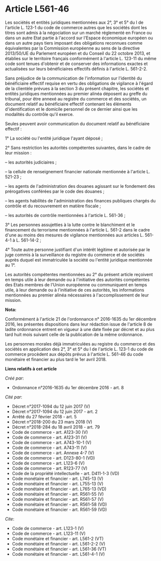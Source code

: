 # Article L561-46

Les sociétés et entités juridiques mentionnées aux 2°, 3° et 5° du I de l'article L. 123-1 du code de commerce autres que les
sociétés dont les titres sont admis à la négociation sur un marché réglementé en France ou dans un autre Etat partie à
l'accord sur l'Espace économique européen ou dans un autre pays tiers imposant des obligations reconnues comme équivalentes
par la Commission européenne au sens de la directive 2013/50/UE du Parlement européen et du Conseil du 22 octobre 2013, et
établies sur le territoire français conformément à l'article L. 123-11 du même code sont tenues d'obtenir et de conserver des
informations exactes et actualisées sur leurs bénéficiaires effectifs définis à l'article L. 561-2-2.

Sans préjudice de la communication de l'information sur l'identité du bénéficiaire effectif requise en vertu des obligations
de vigilance à l'égard de la clientèle prévues à la section 3 du présent chapitre, les sociétés et entités juridiques
mentionnées au premier alinéa déposent au greffe du tribunal, pour être annexé au registre du commerce et des sociétés, un
document relatif au bénéficiaire effectif contenant les éléments d'identification et le domicile personnel de ce dernier
ainsi que les modalités du contrôle qu'il exerce.

Seules peuvent avoir communication du document relatif au bénéficiaire effectif :

1° La société ou l'entité juridique l'ayant déposé ;

2° Sans restriction les autorités compétentes suivantes, dans le cadre de leur mission :

– les autorités judiciaires ;

– la cellule de renseignement financier nationale mentionnée à l'article L. 521-23 ;

– les agents de l'administration des douanes agissant sur le fondement des prérogatives conférées par le code des douanes ;

– les agents habilités de l'administration des finances publiques chargés du contrôle et du recouvrement en matière fiscale ;

– les autorités de contrôle mentionnées à l'article L. 561-36 ;

3° Les personnes assujetties à la lutte contre le blanchiment et le financement du terrorisme mentionnées à l'article L.
561-2 dans le cadre d'une au moins des mesures de vigilance mentionnées aux articles L. 561-4-1 à L. 561-14-2 ;

4° Toute autre personne justifiant d'un intérêt légitime et autorisée par le juge commis à la surveillance du registre du
commerce et de sociétés auprès duquel est immatriculée la société ou l'entité juridique mentionnée au 1°.

Les autorités compétentes mentionnées au 2° du présent article reçoivent en temps utile à leur demande ou à l'initiative des
autorités compétentes des Etats membres de l'Union européenne ou communiquent en temps utile, à leur demande ou à
l'initiative de ces autorités, les informations mentionnées au premier alinéa nécessaires à l'accomplissement de leur
mission.

**Nota:**

Conformément à l'article 21 de l'ordonnance n° 2016-1635 du 1er décembre 2016, les présentes dispositions dans leur rédaction
issue de l'article 8 de ladite ordonnance entrent en vigueur à une date fixée par décret et au plus tard huit mois suivant
celle de la publication de la même ordonnance.

Les personnes morales déjà immatriculées au registre du commerce et des sociétés en application des 2°, 3° et 5° du I de
l'article L. 123-1 du code de commerce procèdent aux dépôts prévus à l'article L. 561-46 du code monétaire et financier au
plus tard le 1er avril 2018.

**Liens relatifs à cet article**

_Créé par_:

  - Ordonnance n°2016-1635 du 1er décembre 2016 - art. 8

_Cité par_:

  - Décret n°2017-1094 du 12 juin 2017 (V)
  - Décret n°2017-1094 du 12 juin 2017 - art. 2
  - Arrêté du 27 février 2018 - art. 5
  - Décret n°2018-200 du 23 mars 2018 (V)
  - Décret n°2018-284 du 18 avril 2018 - art. 79
  - Code de commerce - art. A123-30 (V)
  - Code de commerce - art. A123-31 (V)
  - Code de commerce - art. A743-10-1 (V)
  - Code de commerce - art. A743-11 (V)
  - Code de commerce - art. Annexe 4-7 (V)
  - Code de commerce - art. D123-80-1 (VD)
  - Code de commerce - art. L123-6 (V)
  - Code de commerce - art. R123-77 (V)
  - Code de la propriété intellectuelle - art. D411-1-3 (VD)
  - Code monétaire et financier - art. L745-13 (V)
  - Code monétaire et financier - art. L755-13 (V)
  - Code monétaire et financier - art. L765-13 (VD)
  - Code monétaire et financier - art. R561-55 (V)
  - Code monétaire et financier - art. R561-57 (V)
  - Code monétaire et financier - art. R561-58 (VD)
  - Code monétaire et financier - art. R561-59 (VD)

_Cite_:

  - Code de commerce - art. L123-1 (V)
  - Code de commerce - art. L123-11 (V)
  - Code monétaire et financier - art. L561-2 (VT)
  - Code monétaire et financier - art. L561-2-2 (V)
  - Code monétaire et financier - art. L561-36 (VT)
  - Code monétaire et financier - art. L561-4-1 (V)
